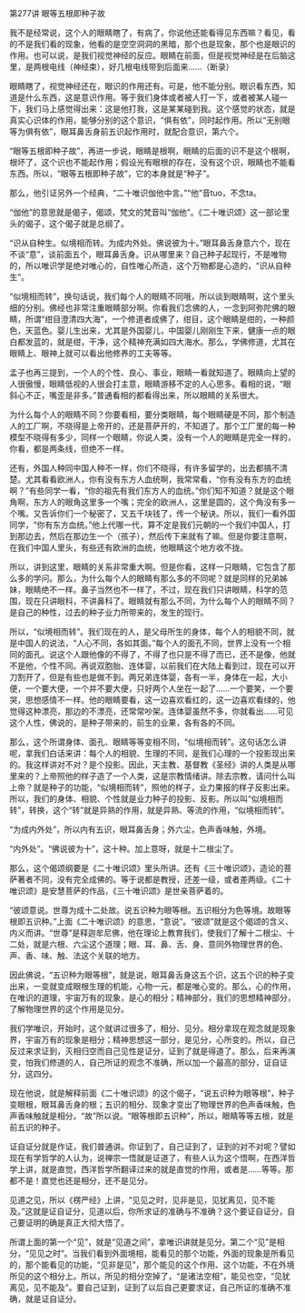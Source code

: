 第277讲 眼等五根即种子故

我不是经常说，这个人的眼睛瞎了，有病了，你说他还能看得见东西嘛？看见，看的不是我们看的现象，他看的是空空洞洞的黑暗，那个也是现象，那个也是眼识的作用。也可以说，是我们视觉神经的反应。眼睛在前面，但是视觉神经是在后脑这里，是两根电线（神经束），好几根电线带到后面来……（断录）

眼睛瞎了，视觉神经还在，眼识的作用还有。可是，他不能分别。眼识看东西，知道是什么东西，这是意识作用。等于我们身体或者被人打一下，或者被某人碰一下，我们马上感觉得出来：这是他打我，这是某某碰到我。这个感觉的状态，就是真实心识体的作用，能够分别的这个意识，“俱有依”，同时起作用。所以“无别眼等为俱有依”，眼耳鼻舌身前五识起作用时，就配合意识，第六个。

“眼等五根即种子故”，再进一步说，眼睛是根啊，眼睛的后面的识不是这个根啊，根坏了，这个识也不能起作用；假设光有眼根的存在，没有这个识，眼睛也不能看东西。所以，“眼等五根即种子故”，它的本身就是“种子”。

那么，他引证另外一个经典，“二十唯识伽他中言。”“他”音tuo，不念ta。

“伽他”的意思就是偈子，偈颂，梵文的梵音叫“伽他”。《二十唯识颂》这一部论里头的偈子，这个偈子就是总纲了。

“识从自种生。似境相而转。为成内外处。佛说彼为十。”眼耳鼻舌身意六个，现在不谈“意”，谈前面五个，眼耳鼻舌身。识从哪里来？自己种子起现行，不是唯物的，所以唯识学是绝对唯心的，自性唯心所造，这个万物都是心造的，“识从自种生”。

“似境相而转”，换句话说，我们每个人的眼睛不同哦，所以谈到眼睛啊，这个里头细的分别。佛经也非常注重眼睛部分啊。你看我们念佛的人，一念到阿弥陀佛的眼睛，所谓“绀目澄清四大海”，一个修道者成佛了，绀目，这个眼睛是绀的，一种颜色，天蓝色。婴儿生出来，尤其是外国婴儿，中国婴儿刚刚生下来，健康一点的眼白都发蓝的，就是绀，干净，这个精神充满如四大海水。那么，学佛修道，尤其在眼睛上、眼神上就可以看出他修养的工夫等等。

孟子也再三提到，一个人的个性、良心、事业，眼睛一看就知道了。眼睛向上望的人很傲慢，眼睛低视的人很会打主意，眼睛游移不定的人心思多。看相的说，“眼斜心不正，嘴歪是非多。”普通看相的都看得出来，所以眼睛的关系很大。

为什么每个人的眼睛不同？你要看相，要分类眼睛，每个眼睛硬是不同，那个制造人的工厂啊，不晓得是上帝开的，还是菩萨开的，不知道了。那个工厂里的每一种模型不晓得有多少，同样一个眼睛，你说人类，没有一个人的眼睛是完全一样的，你看，都是两条线，但绝不一样。

还有，外国人种同中国人种不一样，你们不晓得，有许多留学的，出去都搞不清楚。尤其看看欧洲人，你有没有东方人血统啊，我常常看，“你有没有东方的血统啊？”有些同学一看，“你的祖先有我们东方人的血统。”你们知不知道？就是这个眼角啊，东方人的眼角这里多一个嘴；完全的欧洲人，这里是圆的，这个角没有多一个嘴。又告诉你们一个秘密了，又五千块钱了，传一个秘诀。所以，我们一看外国同学，“你有东方血统。”他上代哪一代，算不定是我们元朝的一个我们中国人，打到那边去，然后在那边生一个（孩子），然后传下来就有了嘛。但是你要注意啊，在我们中国人里头，有些还有欧洲的血统，他眼睛这个地方收不拢。

所以，讲到这里，眼睛的关系非常重大啊。但是你看，这样一只眼睛，它包含了那么多的学问。那么，为什么每个人的眼睛有那么多的不同呢？就是同样的兄弟姊妹，眼睛绝不一样。鼻子当然也不一样了，不过，现在我们只讲眼睛，科学的范围，现在只讲眼科，不讲鼻科了。眼睛就有那么不同，为什么每个人的眼睛不同？是自己的种性，过去的种子业力所带来的，发生的现行。

所以，“似境相而转”。我们现在的人，是父母所生的身体，每个人的相貌不同，就是中国人的说法，“人心不同，各如其面。”每个人的面孔不同，世界上没有一个相同的面孔。说这个人跟他像的不得了，不得了也只是不得了而已，还不是像，他就不是他，个性不同。再说双胞胎、连体婴，以前我们在大陆上看到过，现在可以开刀割开了，但是有些也是做不到。两兄弟连体婴，各有一半，身体在一起，大小便，一个要大便，一个并不要大便，只好两个人坐在一起了……一个要笑，一个要哭，思想感情不一样。他的眼睛要看，这一边喜欢看红的，这一边喜欢看绿的，他觉得这种漂亮，那边的不漂亮，还常常吵架。连体婴虽然不多，你就看出……可见这个人性，佛说的，是种子带来的，前生的业果，各有各的不同。

那么，这个所谓身体、面孔、眼睛等等变相不同，“似境相而转”。这句话怎么讲呢，拿我们白话来讲：每个人的相貌、生理的不同，是我们心理的一个投影现出来的。我这样讲对不对？是个投影。因此，天主教、基督教《圣经》讲的人类是从哪里来的？上帝照他的样子造了一个人类，这是宗教情绪讲。除去宗教，请问什么叫上帝？就是种子的功能，“似境相而转”，照他的样子，业力果报的样子反影出来。所以，我们的身体、相貌、个性就是业力种子的投影、反影。所以叫“似境相而转”，转换，这个“转”就是异熟的作用，就是异熟、等流的作用，“似境相而转”。

“为成内外处”，所以内有五识，眼耳鼻舌身；外六尘，色声香味触，外境。

“内外处”。“佛说彼为十”，这十种。加上意呀，就是十二根尘了。

那么，这个偈颂纲要是《二十唯识颂》里头所讲。还有《三十唯识颂》，造论的菩萨著者不同，没有完全成佛的。等于说都是教授，还差一级，或者差两级。《二十唯识颂》是安慧菩萨的作品，《三十唯识颂》是世亲菩萨着的。

“彼颂意说。世尊为成十二处故。说五识种为眼等根。五识相分为色等境。故眼等根即五识种。”上面《二十唯识颂》的意思，“意说”。“彼颂”就是这个偈颂的含义、内义而讲。“世尊”是释迦牟尼佛，他在理论上教育我们，使我们了解十二根尘、十二处，就是六根、六尘这个道理；眼、耳、鼻、舌、身、意同外物理世界的色、声、香、味、触、法这个关联的地方。

因此佛说，“五识种为眼等根”，就是说，眼耳鼻舌身这五个识，这五个识的种子变出来，一变就变成眼根生理的机能，心物一元，都是唯心变的。那么，心的作用，在唯识的道理，宇宙万有的现象，是心的相分；精神部分，我们的思想精神部分，了解物理世界的这个作用是见分。

我们学唯识，开始时，这个就讲过很多了，相分、见分。相分拿现在观念就是现象界，宇宙万有的现象是相分；精神思想这一部分，是见分，心所变的。所以，自己反过来求证到，灭相归空而自己见性是证分，证到了就是得道了。那么，后来再演变，怕我们修道的人，自己所证的观念不准确，所以加一个最高的部分，证自证分，这四分。

现在他说，就是解释前面《二十唯识颂》的这个偈子，“说五识种为眼等根”，种子变眼根，眼耳鼻舌身的根；五识的相分、现象才变出了物理世界的色声香味触，色声香味触就是相分。“故”所以说。“眼等根即五识种”，所以，眼睛等等五根，就是前五识的种子。

证自证分就是作证，我们普通讲。你证到了，自己证到了，证到的对不对呢？譬如现在有学哲学的人认为，说禅宗一悟就是证道了，有些人认为这个悟啊，在西洋哲学上讲，就是直觉，西洋哲学所翻译过来的就是直觉的作用，或者是……等等。那都不是！直觉也还是相分，还不是见分。

见道之见，所以《楞严经》上讲，“见见之时，见非是见，见犹离见，见不能及。”这就是证自证分，见道以后，你所求证的准确与不准确？这个要证自证分，自己要证明的确是真正大彻大悟了。

所谓上面的第一个“见”，就是“见道之间”，拿唯识讲就是见分。第二个“见”是相分，“见见之时”。当我们看到外面境相，能看见的那个功能，外面的现象是所看见的，那个能看见的功能，“见非是见”，那个能见的这个作用、这个功能，不在外境所见的这个相分上。所以，所见的相分空掉了，“是诸法空相”，能见也空，“见犹离见，见不能及”。要自己证到，证到了以后自己更要求证，自己所证的准确不准确，就是证自证分。


